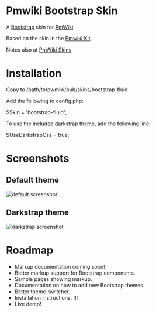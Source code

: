 Pmwiki Bootstrap Skin
=====================

A [Bootstrap](http://twitter.github.com/bootstrap/) skin for [PmWiki](http://www.pmwiki.org/).

Based on the skin in the [Pmwiki Kit](https://github.com/gambhiro/pmwiki-kit-bootstrap-compass).

Notes also at [PmWiki Skins](http://www.pmwiki.org/wiki/Skins/TwitterBootstrap)

# Installation
Copy to /path/to/pwmiki/pub/skins/bootstrap-fluid

Add the following to config.php:

$Skin = 'bootstrap-fluid';

To use the included darkstrap theme, add the following line:

$UseDarkstrapCss = true;



# Screenshots

## Default theme
![default screenshot](https://raw.github.com/MichaelPaulukonis/pmwiki-boostrap-skin/wiki/images/pmwiki.bootstrap.default.00.png)

## Darkstrap theme
![darkstrap screenshot](https://raw.github.com/MichaelPaulukonis/pmwiki-boostrap-skin/wiki/images/pmwiki.bootstrap.default.01.png)

# Roadmap

* Markup documentation coming soon!
* Better markup support for Bootstrap components.
* Sample pages showing markup.
* Documentation on how to add new Bootstrap themes.
* Better theme-switcher.
* Installation instructions. !!!
* Live demo!
